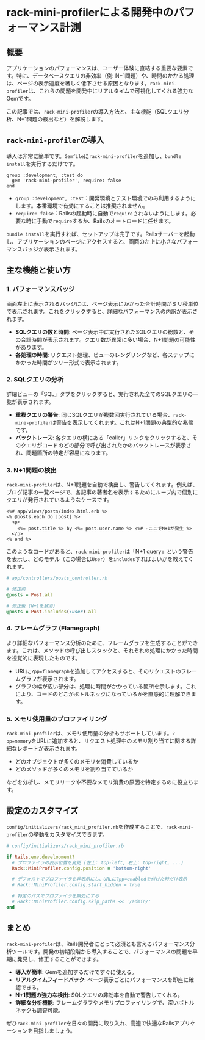 # rack-mini-profilerによる開発中のパフォーマンス計測

## 概要

アプリケーションのパフォーマンスは、ユーザー体験に直結する重要な要素です。特に、データベースクエリの非効率（例: N+1問題）や、時間のかかる処理は、ページの表示速度を著しく低下させる原因となります。`rack-mini-profiler`は、これらの問題を開発中にリアルタイムで可視化してくれる強力なGemです。

この記事では、`rack-mini-profiler`の導入方法と、主な機能（SQLクエリ分析、N+1問題の検出など）を解説します。

## `rack-mini-profiler`の導入

導入は非常に簡単です。`Gemfile`に`rack-mini-profiler`を追加し、`bundle install`を実行するだけです。

```ruby:Gemfile
group :development, :test do
  gem 'rack-mini-profiler', require: false
end
```

-   `group :development, :test`：開発環境とテスト環境でのみ利用するようにします。本番環境で有効にすることは推奨されません。
-   `require: false`：Railsの起動時に自動で`require`されないようにします。必要な時に手動で`require`するか、Railsのオートロードに任せます。

`bundle install`を実行すれば、セットアップは完了です。Railsサーバーを起動し、アプリケーションのページにアクセスすると、画面の左上に小さなパフォーマンスバッジが表示されます。

## 主な機能と使い方

### 1. パフォーマンスバッジ

画面左上に表示されるバッジには、ページ表示にかかった合計時間がミリ秒単位で表示されます。これをクリックすると、詳細なパフォーマンスの内訳が表示されます。

-   **SQLクエリの数と時間**: ページ表示中に実行されたSQLクエリの総数と、その合計時間が表示されます。クエリ数が異常に多い場合、N+1問題の可能性があります。
-   **各処理の時間**: リクエスト処理、ビューのレンダリングなど、各ステップにかかった時間がツリー形式で表示されます。

### 2. SQLクエリの分析

詳細ビューの「SQL」タブをクリックすると、実行された全てのSQLクエリの一覧が表示されます。

-   **重複クエリの警告**: 同じSQLクエリが複数回実行されている場合、`rack-mini-profiler`は警告を表示してくれます。これはN+1問題の典型的な兆候です。
-   **バックトレース**: 各クエリの横にある「caller」リンクをクリックすると、そのクエリがコードのどの部分で呼び出されたかのバックトレースが表示され、問題箇所の特定が容易になります。

### 3. N+1問題の検出

`rack-mini-profiler`は、N+1問題を自動で検出し、警告してくれます。例えば、ブログ記事の一覧ページで、各記事の著者名を表示するためにループ内で個別にクエリが発行されているようなケースです。

```erb
<%# app/views/posts/index.html.erb %>
<% @posts.each do |post| %>
  <p>
    <%= post.title %> by <%= post.user.name %> <%# ←ここでN+1が発生 %>
  </p>
<% end %>
```

このようなコードがあると、`rack-mini-profiler`は「N+1 query」という警告を表示し、どのモデル（この場合は`User`）を`includes`すればよいかを教えてくれます。

```ruby
# app/controllers/posts_controller.rb

# 修正前
@posts = Post.all

# 修正後 (N+1を解消)
@posts = Post.includes(:user).all
```

### 4. フレームグラフ (Flamegraph)

より詳細なパフォーマンス分析のために、フレームグラフを生成することができます。これは、メソッドの呼び出しスタックと、それぞれの処理にかかった時間を視覚的に表現したものです。

-   URLに`?pp=flamegraph`を追加してアクセスすると、そのリクエストのフレームグラフが表示されます。
-   グラフの幅が広い部分は、処理に時間がかかっている箇所を示します。これにより、コードのどこがボトルネックになっているかを直感的に理解できます。

### 5. メモリ使用量のプロファイリング

`rack-mini-profiler`は、メモリ使用量の分析もサポートしています。`?pp=memory`をURLに追加すると、リクエスト処理中のメモリ割り当てに関する詳細なレポートが表示されます。

-   どのオブジェクトが多くのメモリを消費しているか
-   どのメソッドが多くのメモリを割り当てているか

などを分析し、メモリリークや不要なメモリ消費の原因を特定するのに役立ちます。

## 設定のカスタマイズ

`config/initializers/rack_mini_profiler.rb`を作成することで、`rack-mini-profiler`の挙動をカスタマイズできます。

```ruby
# config/initializers/rack_mini_profiler.rb

if Rails.env.development?
  # プロファイラの表示位置を変更 (左上: top-left, 右上: top-right, ...)
  Rack::MiniProfiler.config.position = 'bottom-right'

  # デフォルトでプロファイラを非表示にし、URLに?pp=enabledを付けた時だけ表示
  # Rack::MiniProfiler.config.start_hidden = true

  # 特定のパスでプロファイラを無効にする
  # Rack::MiniProfiler.config.skip_paths << '/admin/'
end
```

## まとめ

`rack-mini-profiler`は、Rails開発者にとって必須とも言えるパフォーマンス分析ツールです。開発の初期段階から導入することで、パフォーマンスの問題を早期に発見し、修正することができます。

-   **導入が簡単**: Gemを追加するだけですぐに使える。
-   **リアルタイムフィードバック**: ページ表示ごとにパフォーマンスを即座に確認できる。
-   **N+1問題の強力な検出**: SQLクエリの非効率を自動で警告してくれる。
-   **詳細な分析機能**: フレームグラフやメモリプロファイリングで、深いボトルネックも調査可能。

ぜひ`rack-mini-profiler`を日々の開発に取り入れ、高速で快適なRailsアプリケーションを目指しましょう。
